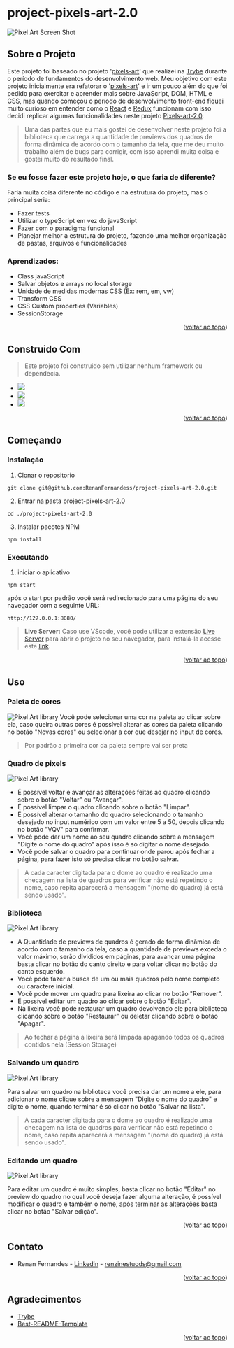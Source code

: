 <a name="readme-top"></a>
# project-pixels-art-2.0

![Pixel Art Screen Shot](./images/projectImage.png)

## Sobre o Projeto

Este projeto foi baseado no projeto '[pixels-art](https://github.com/RenanFernandess/trybe-project-pixels-art)' que realizei na [Trybe](https://github.com/tryber) durante o período de fundamentos do desenvolvimento web. Meu objetivo com este projeto inicialmente era refatorar o '[pixels-art](https://github.com/RenanFernandess/trybe-project-pixels-art)' e ir um pouco além do que foi pedido para exercitar e aprender mais sobre JavaScript, DOM, HTML e CSS, mas quando começou o período de desenvolvimento front-end fiquei muito curioso em entender como o [React](https://pt-br.reactjs.org/) e [Redux](https://redux.js.org/) funcionam com isso decidi replicar algumas funcionalidades neste projeto [Pixels-art-2.0](https://github.com/RenanFernandess/project-pixels-art-2.0).

> Uma das partes que eu mais gostei de desenvolver neste projeto foi a biblioteca que carrega a quantidade de previews dos quadros de forma dinâmica de acordo com o tamanho da tela, que me deu muito trabalho além de bugs para corrigir, com isso aprendi muita coisa e gostei muito do resultado final.

### Se eu fosse fazer este projeto hoje, o que faria de diferente?
Faria muita coisa diferente no código e na estrutura do projeto, mas o principal seria:
 * Fazer tests
 * Utilizar o typeScript em vez do javaScript
 * Fazer com o paradigma funcional
 * Planejar melhor a estrutura do projeto, fazendo uma melhor organização de pastas, arquivos e funcionalidades

  
### Aprendizados:
  * Class javaScript
  * Salvar objetos e arrays no local storage
  * Unidade de medidas modernas CSS (Ex: rem, em, vw)
  * Transform CSS
  * CSS Custom properties (Variables)
  * SessionStorage
  
<p align="right">(<a href="#readme-top">voltar ao topo</a>)</p>

## Construido Com
> Este projeto foi construido sem utilizar nenhum framework ou dependecia.

 * [<img src="https://img.shields.io/badge/HTML5-E34F26?style=for-the-badge&logo=html5&logoColor=white" />](https://www.w3schools.com/html/)
 * [<img src="https://img.shields.io/badge/CSS3-1572B6?style=for-the-badge&logo=css3&logoColor=white" />](https://www.w3schools.com/css/)
 * [<img src="https://img.shields.io/badge/JavaScript-323330?style=for-the-badge&logo=javascript&logoColor=F7DF1E" />](https://developer.mozilla.org/en-US/docs/Web/JavaScript)
 
<p align="right">(<a href="#readme-top">voltar ao topo</a>)</p>

## Começando

### Instalação

  1. Clonar o repositorio

    git clone git@github.com:RenanFernandess/project-pixels-art-2.0.git

  2. Entrar na pasta project-pixels-art-2.0
  
    cd ./project-pixels-art-2.0
    
  3. Instalar pacotes NPM
  
    npm install

### Executando
  
  1. iniciar o aplicativo
    
    npm start

   após o start por padrão você será redirecionado para uma página do seu navegador com a seguinte URL:
   
    http://127.0.0.1:8080/

 > **Live Server:** Caso use VScode, você pode utilizar a extensão [Live Server](https://marketplace.visualstudio.com/items?itemName=ritwickdey.LiveServer) para abrir o projeto no seu navegador, para instalá-la acesse este [link](https://marketplace.visualstudio.com/items?itemName=ritwickdey.LiveServer).


  
 
<p align="right">(<a href="#readme-top">voltar ao topo</a>)</p>
 
## Uso
 ### Paleta de cores
![Pixel Art library](./images/color_pallet.gif)
Você pode selecionar uma cor na paleta ao clicar sobre ela, caso queira outras cores é possível alterar as cores da paleta clicando no botão "Novas cores" ou selecionar a cor que desejar no input de cores.

> Por padrão a primeira cor da paleta sempre vai ser preta

### Quadro de pixels
![Pixel Art library](./images/pixel_board.gif)

  * É possível voltar e avançar as alterações feitas ao quadro clicando sobre o botão "Voltar" ou "Avançar".
  * É possível limpar o quadro clicando sobre o botão "Limpar".
  * É possível alterar o tamanho do quadro selecionando o tamanho desejado no input numérico com um valor entre 5 a 50, depois clicando no botão "VQV" para confirmar.
  * Você pode dar um nome ao seu quadro clicando sobre a mensagem "Digite o nome do quadro" após isso é só digitar o nome desejado.
  * Você pode salvar o quadro para continuar onde parou após fechar a página, para fazer isto só precisa clicar no botão salvar.

 >A cada caracter digitada para o dome ao quadro é realizado uma checagem na lista de quadros para verificar não está repetindo o nome, caso repita aparecerá a mensagem "(nome do quadro) já está sendo usado".

### Biblioteca
![Pixel Art library](./images/library.gif)

 * A Quantidade de previews de quadros é gerado de forma dinâmica de acordo com o tamanho da tela, caso a quantidade de previews exceda o valor máximo, serão divididos em páginas, para avançar uma página basta clicar no botão do canto direito e para voltar clicar no botão do canto esquerdo.
 * Você pode fazer a busca de um ou mais quadros pelo nome completo ou caractere inicial.
 * Você pode mover um quadro para lixeira ao clicar no botão "Remover".
 * É possível editar um quadro ao clicar sobre o botão "Editar".
 * Na lixeira você pode restaurar um quadro devolvendo ele para biblioteca clicando sobre o botão "Restaurar" ou deletar clicando sobre o botão "Apagar".

> Ao fechar a página a lixeira será limpada apagando todos os quadros contidos nela (Session Storage)

### Salvando um quadro

![Pixel Art library](./images/saving_board.gif)

Para salvar um quadro na biblioteca você precisa dar um nome a ele, para adicionar o nome clique sobre a mensagem "Digite o nome do quadro" e digite o nome, quando terminar é só clicar no botão "Salvar na lista".

>A cada caracter digitada para o dome ao quadro é realizado uma checagem na lista de quadros para verificar não está repetindo o nome, caso repita aparecerá a mensagem "(nome do quadro) já está sendo usado".

### Editando um quadro

![Pixel Art library](./images/editing.gif)

Para editar um quadro é muito simples, basta clicar no botão "Editar" no preview do quadro no qual você deseja  fazer alguma alteração, é possível modificar o quadro e também o nome, após terminar as alterações basta clicar no botão "Salvar edição".

<p align="right">(<a href="#readme-top">voltar ao topo</a>)</p>

## Contato

* Renan Fernandes - [Linkedin](https://www.linkedin.com/in/orenanfernandes/) - renzinestuods@gmail.com

<p align="right">(<a href="#readme-top">voltar ao topo</a>)</p>

## Agradecimentos

* [Trybe](https://www.betrybe.com/)
* [Best-README-Template](https://github.com/othneildrew/Best-README-Template)

<p align="right">(<a href="#readme-top">voltar ao topo</a>)</p>
